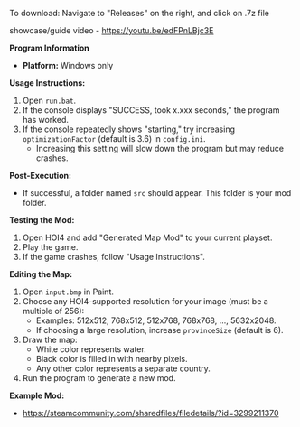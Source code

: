 To download: Navigate to "Releases" on the right, and click on .7z file

showcase/guide video - https://youtu.be/edFPnLBjc3E

**Program Information**

- **Platform:** Windows only

**Usage Instructions:**

1. Open `run.bat`.
2. If the console displays "SUCCESS, took x.xxx seconds," the program has worked.
3. If the console repeatedly shows "starting," try increasing `optimizationFactor` (default is 3.6) in `config.ini`. 
   - Increasing this setting will slow down the program but may reduce crashes.

**Post-Execution:**

- If successful, a folder named `src` should appear. This folder is your mod folder.

**Testing the Mod:**

1. Open HOI4 and add "Generated Map Mod" to your current playset.
2. Play the game.
3. If the game crashes, follow "Usage Instructions".

**Editing the Map:**

1. Open `input.bmp` in Paint.
2. Choose any HOI4-supported resolution for your image (must be a multiple of 256):
   - Examples: 512x512, 768x512, 512x768, 768x768, ..., 5632x2048.
   - If choosing a large resolution, increase `provinceSize` (default is 6).
3. Draw the map:
   - White color represents water.
   - Black color is filled in with nearby pixels.
   - Any other color represents a separate country.
4. Run the program to generate a new mod.

**Example Mod:**

- https://steamcommunity.com/sharedfiles/filedetails/?id=3299211370
